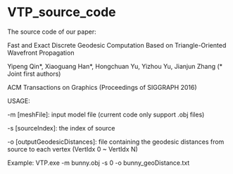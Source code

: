 # VTP_source_code

The source code of our paper: 

Fast and Exact Discrete Geodesic Computation Based on Triangle-Oriented Wavefront Propagation

Yipeng Qin*, Xiaoguang Han*, Hongchuan Yu, Yizhou Yu, Jianjun Zhang (* Joint first authors)

ACM Transactions on Graphics (Proceedings of SIGGRAPH 2016)

USAGE:

-m [meshFile]: input model file (current code only support .obj files)

-s [sourceIndex]: the index of source

-o [outputGeodesicDistances]: file containing the geodesic distances from source to each vertex (VertIdx 0 ~ VertIdx N) 

Example: VTP.exe -m bunny.obj -s 0 -o bunny_geoDistance.txt
